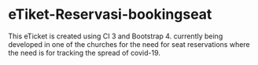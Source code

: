 # eTiket-Reservasi-bookingseat

This eTicket is created using CI 3 and Bootstrap 4.
currently being developed in one of the churches for the need for seat reservations where the need is for tracking the spread of covid-19.
